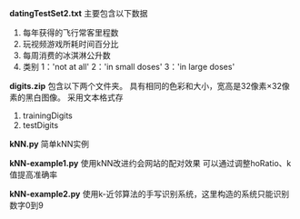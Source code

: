 **datingTestSet2.txt**
主要包含以下数据
1. 每年获得的飞行常客里程数
2. 玩视频游戏所耗时间百分比
3. 每周消费的冰淇淋公升数
4. 类别 1：'not at all' 2：'in small doses' 3：'in large doses'

**digits.zip**
包含以下两个文件夹。
具有相同的色彩和大小，宽高是32像素×32像素的黑白图像。
采用文本格式存
1. trainingDigits
2. testDigits

**kNN.py**
简单kNN实例

**kNN-example1.py**
使用kNN改进约会网站的配对效果
可以通过调整hoRatio、k值提高准确率

**kNN-example2.py**
使用k-近邻算法的手写识别系统，这里构造的系统只能识别数字0到9



